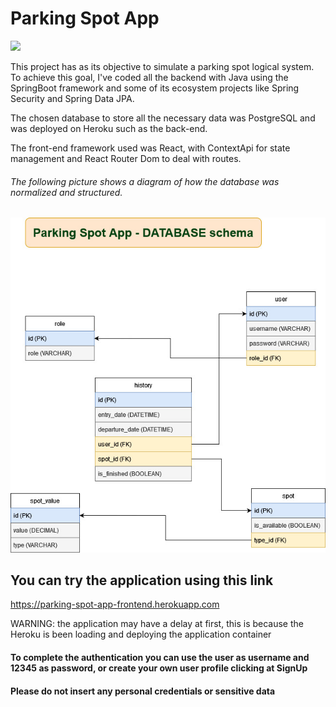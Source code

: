 <h1>Parking Spot App</h1>

<img src="./readMeResources/applicationGif.gif" />

<p>This project has as its objective to simulate a parking spot logical system. To achieve this goal, I've coded all the backend with Java using the SpringBoot framework and some of its ecosystem projects like Spring Security and Spring Data JPA.

The chosen database to store all the necessary data was PostgreSQL and was deployed on Heroku such as the back-end.

The front-end framework used was React, with ContextApi for state management and React Router Dom to deal with routes.</p>

<h6>The following picture shows a diagram of how the database was normalized and structured.</h6>
<img src="./readMeResources/databaseSchema.jpg" />



<h2>You can try the application using this link</h2>
<a href="https://parking-spot-app-frontend.herokuapp.com">https://parking-spot-app-frontend.herokuapp.com</a>
<p>WARNING: the application may have a delay at first, this is because the Heroku is been loading and deploying the application container</p>

<h4>To complete the authentication you can use the user as username and 12345 as password, or create your own user profile clicking at SignUp</h4>
<h4>Please do not insert any personal credentials or sensitive data</h4>
